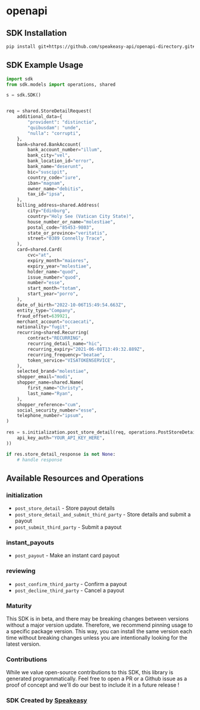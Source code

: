 # openapi

<!-- Start SDK Installation -->
## SDK Installation

```bash
pip install git+https://github.com/speakeasy-api/openapi-directory.git#subdirectory=SDKs/adyen.com/PayoutService/64/python
```
<!-- End SDK Installation -->

## SDK Example Usage
<!-- Start SDK Example Usage -->
```python
import sdk
from sdk.models import operations, shared

s = sdk.SDK()


req = shared.StoreDetailRequest(
    additional_data={
        "provident": "distinctio",
        "quibusdam": "unde",
        "nulla": "corrupti",
    },
    bank=shared.BankAccount(
        bank_account_number="illum",
        bank_city="vel",
        bank_location_id="error",
        bank_name="deserunt",
        bic="suscipit",
        country_code="iure",
        iban="magnam",
        owner_name="debitis",
        tax_id="ipsa",
    ),
    billing_address=shared.Address(
        city="Edinburg",
        country="Holy See (Vatican City State)",
        house_number_or_name="molestiae",
        postal_code="85453-9803",
        state_or_province="veritatis",
        street="0389 Connelly Trace",
    ),
    card=shared.Card(
        cvc="at",
        expiry_month="maiores",
        expiry_year="molestiae",
        holder_name="quod",
        issue_number="quod",
        number="esse",
        start_month="totam",
        start_year="porro",
    ),
    date_of_birth="2022-10-06T15:49:54.663Z",
    entity_type="Company",
    fraud_offset=639921,
    merchant_account="occaecati",
    nationality="fugit",
    recurring=shared.Recurring(
        contract="RECURRING",
        recurring_detail_name="hic",
        recurring_expiry="2021-06-08T13:49:32.889Z",
        recurring_frequency="beatae",
        token_service="VISATOKENSERVICE",
    ),
    selected_brand="molestiae",
    shopper_email="modi",
    shopper_name=shared.Name(
        first_name="Christy",
        last_name="Ryan",
    ),
    shopper_reference="cum",
    social_security_number="esse",
    telephone_number="ipsum",
)
    
res = s.initialization.post_store_detail(req, operations.PostStoreDetailSecurity(
    api_key_auth="YOUR_API_KEY_HERE",
))

if res.store_detail_response is not None:
    # handle response
```
<!-- End SDK Example Usage -->

<!-- Start SDK Available Operations -->
## Available Resources and Operations


### initialization

* `post_store_detail` - Store payout details
* `post_store_detail_and_submit_third_party` - Store details and submit a payout
* `post_submit_third_party` - Submit a payout

### instant_payouts

* `post_payout` - Make an instant card payout

### reviewing

* `post_confirm_third_party` - Confirm a payout
* `post_decline_third_party` - Cancel a payout
<!-- End SDK Available Operations -->

### Maturity

This SDK is in beta, and there may be breaking changes between versions without a major version update. Therefore, we recommend pinning usage
to a specific package version. This way, you can install the same version each time without breaking changes unless you are intentionally
looking for the latest version.

### Contributions

While we value open-source contributions to this SDK, this library is generated programmatically.
Feel free to open a PR or a Github issue as a proof of concept and we'll do our best to include it in a future release !

### SDK Created by [Speakeasy](https://docs.speakeasyapi.dev/docs/using-speakeasy/client-sdks)
